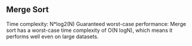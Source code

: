 ## Merge Sort

Time complexity: N*log2(N)
Guaranteed worst-case performance: Merge sort has a worst-case time complexity of O(N logN), which means it performs well even on large datasets.
